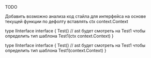 TODO

Добавить возможно анализа код стайла для интерфейса на основе текущей функции
по дефолту вставлять ctx context.Context

type IInterface interface {
    Test() // ast будет смотреть на Test1 чтобы определить тип шаблона
    Test1(ctx context.Context)
}


type IInterface interface {
    Test() // ast будет смотреть на Test1 чтобы определить тип шаблона
    Test1(context.Context)
}